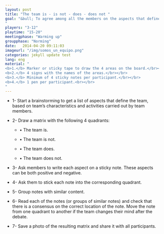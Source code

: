 ```yaml
---
layout: post
title: "The team is - is not - does - does not "
goal: "&bull; To agree among all the members on the aspects that define the team.<br></br>
"
players: "3-12"
playtime: "15-20"
meetingphase: "Warming up"
groupphase: "Norming"
date:   2014-04-20 09:11:03
imageurl: "/img/somos_un_equipo.png"
categories: jekyll update test
lang: eng
material: "
<b>1.</b> Marker or sticky tape to draw the 4 areas on the board.</br></br>
<b>2.</b> 4 signs with the names of the areas.</br></br>
<b>3.</b> Minimum of 4 sticky notes per participant.</br></br>
<b>4.</b> 1 pen per participant.<br></br>
"
---
```

- 1- Start a brainstorming to get a list of aspects that define the team, based on team’s characteristics and activities carried out by team members.

- 2- Draw a matrix with the following 4 quadrants:

	- &bull; The team is.

	- &bull; The team is not.

	- &bull; The team does.

	- &bull; The team does not.

- 3- Ask members to write each aspect on a sticky note. These aspects can be both positive and negative.

- 4- Ask them to stick each note into the corresponding quadrant.

- 5- Group notes with similar content.

- 6- Read each of the notes (or groups of similar notes) and check that there is a consensus on the correct location of the note. Move the note from one quadrant to another if the team changes their mind after the debate.

- 7- Save a photo of the resulting matrix and share it with all participants.
